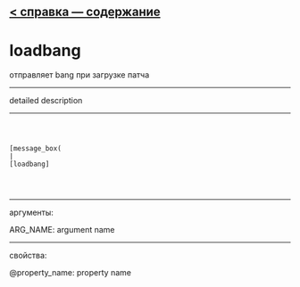 [< справка — содержание](ceammc_lib.html)
---

# loadbang


отправляет bang при загрузке патча

---

detailed description
<br>


---


```



[message_box(                                 
|
[loadbang]


            
```

---
аргументы:

ARG_NAME: argument name<br>

---
свойства:

@property_name: property name<br>


